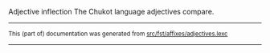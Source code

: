 Adjective inflection
The Chukot language adjectives compare.

* * *

<small>This (part of) documentation was generated from [src/fst/affixes/adjectives.lexc](https://github.com/giellalt/lang-ckt/blob/main/src/fst/affixes/adjectives.lexc)</small>

---

